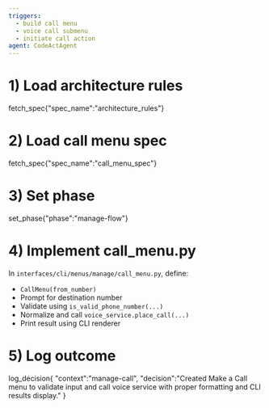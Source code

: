 ```yaml
---
triggers:
  - build call menu
  - voice call submenu
  - initiate call action
agent: CodeActAgent
---
```


# 1) Load architecture rules
fetch_spec{"spec_name":"architecture_rules"}

# 2) Load call menu spec
fetch_spec{"spec_name":"call_menu_spec"}

# 3) Set phase
set_phase{"phase":"manage-flow"}

# 4) Implement call_menu.py
In `interfaces/cli/menus/manage/call_menu.py`, define:
- `CallMenu(from_number)`
- Prompt for destination number
- Validate using `is_valid_phone_number(...)`
- Normalize and call `voice_service.place_call(...)`
- Print result using CLI renderer

# 5) Log outcome
log_decision{
  "context":"manage-call",
  "decision":"Created Make a Call menu to validate input and call voice service with proper formatting and CLI results display."
}

